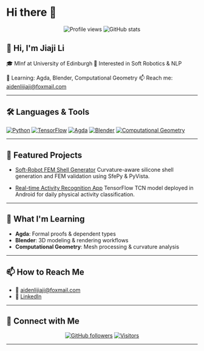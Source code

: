 # Hi there 👋

<p align="center">
  <img src="https://komarev.com/ghpvc/?username=jiajili&style=flat-square&color=blue" alt="Profile views" />
  <img src="https://github-readme-stats.vercel.app/api?username=jiajili&show_icons=true&theme=default&hide_border=true" alt="GitHub stats" />
</p>

## 👋 Hi, I'm Jiaji Li

🎓 MInf at University of Edinburgh
🤖 Interested in Soft Robotics & NLP

🌱 Learning: Agda, Blender, Computational Geometry
📫 Reach me: [aidenlijiaji@foxmail.com](mailto:aidenlijiaji@foxmail.com)

---

## 🛠️ Languages & Tools

<p align="left">
  <a href="https://www.python.org/" target="blank"><img align="center" src="https://img.shields.io/badge/Python-3776AB?style=flat&logo=python&logoColor=white" alt="Python" /></a>
  <a href="https://www.tensorflow.org/" target="blank"><img align="center" src="https://img.shields.io/badge/TensorFlow-FF6F00?style=flat&logo=tensorflow&logoColor=white" alt="TensorFlow" /></a>
  <a href="https://agda.readthedocs.io/" target="blank"><img align="center" src="https://img.shields.io/badge/Agda-FFD700?style=flat&logo=agda&logoColor=black" alt="Agda" /></a>
  <a href="https://www.blender.org/" target="blank"><img align="center" src="https://img.shields.io/badge/Blender-F5792A?style=flat&logo=blender&logoColor=white" alt="Blender" /></a>
  <a href="https://threejs.org/" target="blank"><img align="center" src="https://img.shields.io/badge/Computational%20Geometry-29BEB0?style=flat&logo=three.js&logoColor=white" alt="Computational Geometry" /></a>
</p>

---

## 🚀 Featured Projects

* [Soft-Robot FEM Shell Generator](https://github.com/jiajili/soft-robot-fem)
  Curvature-aware silicone shell generation and FEM validation using SfePy & PyVista.

* [Real-time Activity Recognition App](https://github.com/jiajili/activity-recognition)
  TensorFlow TCN model deployed in Android for daily physical activity classification.

---

## 🌱 What I'm Learning

* **Agda**: Formal proofs & dependent types
* **Blender**: 3D modeling & rendering workflows
* **Computational Geometry**: Mesh processing & curvature analysis

---

## 📫 How to Reach Me

* 📧 [aidenlijiaji@foxmail.com](mailto:aidenlijiaji@foxmail.com)
* 🔗 [LinkedIn](https://www.linkedin.com/in/jiaji-li/)

---

## 🤝 Connect with Me

<p align="center">
  <a href="https://github.com/jiajili?tab=followers" target="blank"><img src="https://img.shields.io/github/followers/jiajili?label=Follow&style=social" alt="GitHub followers" /></a>
  <a href="https://visitor-badge.laobi.icu/badge?page_id=jiajili.jiajili" target="blank"><img src="https://visitor-badge.laobi.icu/badge?page_id=jiajili.jiajili" alt="Visitors" /></a>
</p>

---

<!--
You can add your dissertation, publications, blog posts, or any other sections here later.
-->
